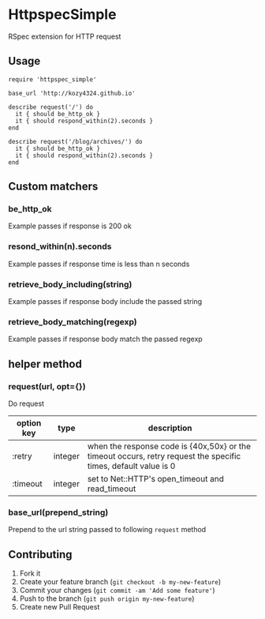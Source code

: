 # HttpspecSimple

RSpec extension for HTTP request

## Usage

```
require 'httpspec_simple'

base_url 'http://kozy4324.github.io'

describe request('/') do
  it { should be_http_ok }
  it { should respond_within(2).seconds }
end

describe request('/blog/archives/') do
  it { should be_http_ok }
  it { should respond_within(2).seconds }
end
```

## Custom matchers

### be_http_ok

Example passes if response is 200 ok

### resond_within(n).seconds

Example passes if response time is less than n seconds

### retrieve_body_including(string)

Example passes if response body include the passed string

### retrieve_body_matching(regexp)

Example passes if response body match the passed regexp

## helper method

### request(url, opt={})

Do request

option key | type    | description
---------- | ------- | -----------
:retry     | integer | when the response code is {40x,50x} or the timeout occurs, retry request the specific times, default value is 0
:timeout   | integer | set to Net::HTTP's open_timeout and read_timeout

### base_url(prepend_string)

Prepend to the url string passed to following `request` method

## Contributing

1. Fork it
2. Create your feature branch (`git checkout -b my-new-feature`)
3. Commit your changes (`git commit -am 'Add some feature'`)
4. Push to the branch (`git push origin my-new-feature`)
5. Create new Pull Request
